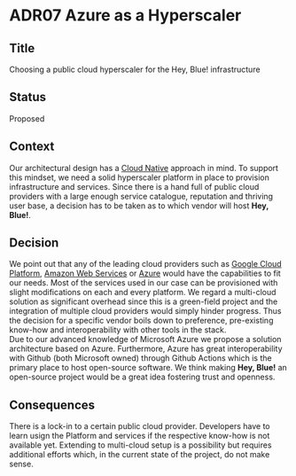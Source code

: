 # ADR07 Azure as a Hyperscaler

## Title
Choosing a public cloud hyperscaler for the Hey, Blue! infrastructure

## Status
Proposed

## Context
Our architectural design has a [Cloud Native](https://www.cncf.io/) approach in mind. To support this mindset, we need a solid hyperscaler platform in place to provision infrastructure and services. Since there is a hand full of public cloud providers with a large enough service catalogue, reputation and thriving user base, a decision has to be taken as to which vendor will host **Hey, Blue!**. 

## Decision
We point out that any of the leading cloud providers such as [Google Cloud Platform](https://cloud.google.com/), [Amazon Web Services](https://aws.amazon.com/) or [Azure](https://azure.microsoft.com/) would have the capabilities to fit our needs. Most of the services used in our case can be provisioned with slight modifications on each and every platform. We regard a multi-cloud solution as significant overhead since this is a green-field project and the integration of multiple cloud providers would simply hinder progress. Thus the decision for a specific vendor boils down to preference, pre-existing know-how and interoperability with other tools in the stack.  
Due to our advanced knowledge of Microsoft Azure we propose a solution architecture based on Azure. Furthermore, Azure has great interoperability with Github (both Microsoft owned) through Github Actions which is the primary place to host open-source software. We think making **Hey, Blue!** an open-source project would be a great idea fostering trust and openness.


## Consequences
There is a lock-in to a certain public cloud provider. Developers have to learn usign the Platform and services if the respective know-how is not available yet. Extending to multi-cloud setup is a possibility but requires additional efforts which, in the current state of the project, do not make sense.